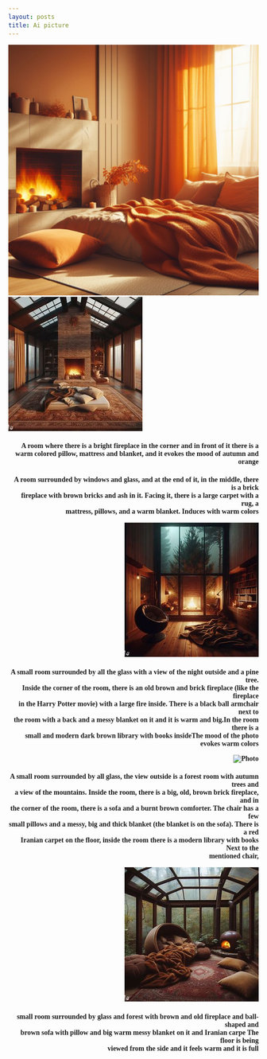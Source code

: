 ```yaml
---
layout: posts
title: Ai picture
---
```

![Photo](\assets\images\1_pic.jpg)
![Photo](\assets\images\2_pic.jpg)

<html>
<body>
<h4 style="text-align:right ;font-family: Tahoma">
  A room where there is a bright fireplace in the corner and in front of it there is a warm     colored pillow, mattress and blanket, and it evokes the mood of autumn and orange
</body>
</html>



<html>
<body>
<h4 style="text-align:right ;font-family: Tahoma">
  A room surrounded by windows and glass, and at the end of it, in the middle, there is a brick
<br>
  fireplace with brown bricks and ash in it. Facing it, there is a large carpet with a rug, a 
 <br>
  mattress, pillows, and a warm blanket. Induces with warm colors
</body>
</html>

![Photo](\assets\images\3_pic.jpg)

<html>
<body>
<h4 style="text-align:right ;font-family: Tahoma">
A small room surrounded by all the glass with a view of the night outside and a pine tree. 
<br>
Inside the corner of the room, there is an old brown and brick fireplace (like the fireplace 
<br>
in the Harry Potter movie) with a large fire inside. There is a black ball armchair next to 
<br>
the room with a back and a messy blanket on it and it is warm and big.In the room there is a 
<br>
small and modern dark brown library with books insideThe mood of the photo evokes warm colors
</body>
</html>

![Photo](\assets\images\4_pic.png)

<html>
<body>
<h4 style="text-align:right ;font-family: Tahoma">
A small room surrounded by all glass, the view outside is a forest room with autumn trees and 
<br>
a view of the mountains. Inside the room, there is a big, old, brown brick fireplace, and in 
<br>
the corner of the room, there is a sofa and a burnt brown comforter. The chair has a few 
<br>
small pillows and a messy, big and thick blanket (the blanket is on the sofa). There is a red 
<br>
Iranian carpet on the floor, inside the room there is a modern library with books Next to the 
<br>
mentioned chair,
</body>
</html>


![Photo](\assets\images\final_pic.jpg)
<html>
<body>
<h4 style="text-align:right ;font-family: Tahoma">
small room surrounded by glass and forest with brown and old fireplace and ball-shaped and 
<br>
brown sofa with pillow and big warm messy blanket on it and Iranian carpe The floor is being 
<br>
viewed from the side and it feels warm and it is full
</body>
</html>

